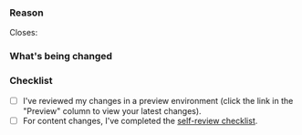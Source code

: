 <!--
Thank you for contributing to the Ronin documentation! You must fill out the information before we can review this PR. By explaining why you're making a change (or linking to an issue) and what changes you've made, we can triage your pull request for review.
-->

### Reason

Closes:

<!-- If there's an existing issue for your change, link to it above.
If there's no existing issue, create one first to make it more likely that this update is accepted: https://github.com/axieinfinity/ronin-documentation/issues/new/choose. -->

### What's being changed

<!-- Describe what you're changing. If available, include any code snippets, screenshots, or anything that could provide the most context.-->

### Checklist

- [ ] I've reviewed my changes in a preview environment (click the link in the "Preview" column to view your latest changes).
- [ ] For content changes, I've completed the [self-review checklist](https://github.com/axieinfinity/ronin-documentation/blob/main/docs/CONTRIBUTING.md#self-review-checklist).

